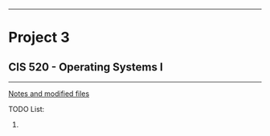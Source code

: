 ----------------------------------------------------------------
# Project 3
## CIS 520 - Operating Systems I
----------------------------------------------------------------
[Notes and modified files](LINK)

TODO List:

1. 
